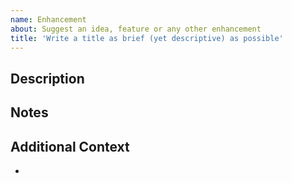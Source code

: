 ```yaml
---
name: Enhancement
about: Suggest an idea, feature or any other enhancement
title: 'Write a title as brief (yet descriptive) as possible'
---
```


## Description

<!-- Provide a detailed description of the ides, new feature or enhancement you are proposing. -->

## Notes

<!-- Write any note or comment. You can share your thoughts or ideas. -->

## <!-- Delete this section if not needed -->

## Additional Context

<!-- Customize the title of this section and add any context -->
<!-- Delete this section if not needed -->

-

